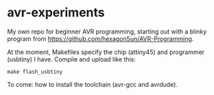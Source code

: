 avr-experiments
===============

My own repo for beginner AVR programming, starting out with a blinky program from https://github.com/hexagon5un/AVR-Programming.

At the moment, Makefiles specify the chip (attiny45) and programmer (usbtiny) I have.  Compile and upload like this:

    make flash_usbtiny

To come: how to install the toolchain (avr-gcc and avrdude).